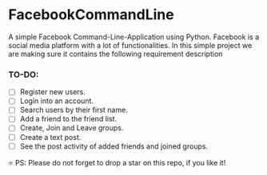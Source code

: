 # FacebookCommandLine
A simple Facebook Command-Line-Application using Python.
Facebook is a social media platform with a lot of functionalities. In this simple project we are making sure it contains the following requirement description

### TO-DO:
- [ ] Register new users.
- [ ] Login into an account.
- [ ] Search users by their first name.
- [ ] Add a friend to the friend list.
- [ ] Create, Join and Leave groups.
- [ ] Create a text post.
- [ ] See the post activity of added friends and joined groups.

⭐ PS: Please do not forget to drop a star on this repo, if you like it!
